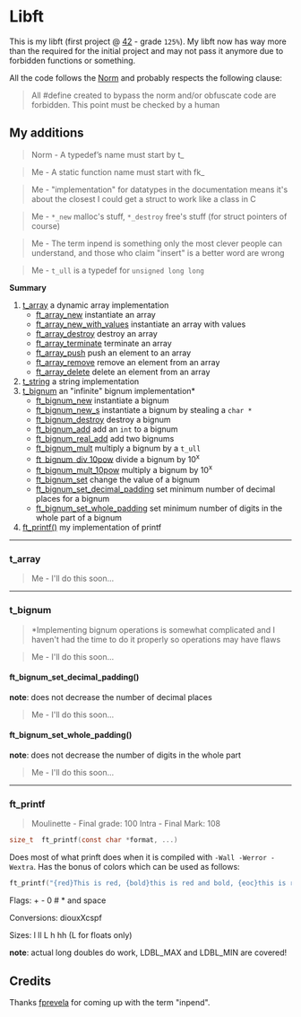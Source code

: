
# Libft

This is my libft (first project @ [42](https://www.42.us.org/) - grade `125%`). My libft now has way more than the required for the initial project and may not pass it anymore due to forbidden functions or something.

All the code follows the [Norm](https://cdn.intra.42.fr/pdf/pdf/960/norme.en.pdf) and probably respects the following clause:
>All #define created to bypass the norm and/or obfuscate code are forbidden. This point must be checked by a human

## My additions

> Norm - A typedef’s name must start by t_

> Me - A static function name must start with fk_

> Me - "implementation" for datatypes in the documentation means it's about the closest I could get a struct to work like a class in C

> Me - `*_new` malloc's stuff, `*_destroy` free's stuff (for struct pointers of course)

> Me - The term inpend is something only the most clever people can understand, and those who claim "insert" is a better word are wrong

> Me - `t_ull` is a typedef for `unsigned long long`

**Summary**
1. [t_array](#t_array) a dynamic array implementation
	- [ft_array_new](#ft_array_new) instantiate an array
	- [ft_array_new_with_values](#ft_array_new_with_values) instantiate an array with values
	- [ft_array_destroy](#ft_array_destroy) destroy an array
	- [ft_array_terminate](#ft_array_terminate) terminate an array
	- [ft_array_push](#ft_array_push) push an element to an array
	- [ft_array_remove](#ft_array_remove) remove an element from an array
	- [ft_array_delete](#ft_array_delete) delete an element from an array
1. [t_string](src/string/README.md) a string implementation
1. [t_bignum](#t_bignum) an "infinite" bignum implementation*
	- [ft_bignum_new](#ft_bignum_new) instantiate a bignum
	- [ft_bignum_new_s](#ft_bignum_new_s) instantiate a bignum by stealing a `char *`
	- [ft_bignum_destroy](#ft_bignum_destroy) destroy a bignum
	- [ft_bignum_add](#ft_bignum_add) add an `int` to a bignum
	- [ft_bignum_real_add](#ft_bignum_real_add) add two bignums
	- [ft_bignum_mult](#ft_bignum_mult) multiply a bignum by a `t_ull`
	- [ft_bignum_div_10pow](#ft_bignum_div_10pow) divide a bignum by 10<sup>x</sup>
	- [ft_bignum_mult_10pow](#ft_bignum_mult_10pow) multiply a bignum by 10<sup>x</sup>
	- [ft_bignum_set](#ft_bignum_set) change the value of a bignum
	- [ft_bignum_set_decimal_padding](#ft_bignum_set_decimal_padding) set minimum number of decimal places for a bignum
	- [ft_bignum_set_whole_padding](#ft_bignum_set_whole_padding) set minimum number of digits in the whole part of a bignum
1. [ft_printf()](#ft_printf) my implementation of printf

---
### t_array
> Me - I'll do this soon...

---
### t_bignum
> *Implementing bignum operations is somewhat complicated and I haven't had the time to do it properly so operations may have flaws

> Me - I'll do this soon...

#### ft_bignum_set_decimal_padding()
**note**: does not decrease the number of decimal places

> Me - I'll do this soon...

#### ft_bignum_set_whole_padding()
**note**: does not decrease the number of digits in the whole part

> Me - I'll do this soon...

---
### ft_printf
> Moulinette - Final grade: 100
> Intra - Final Mark: 108
```C
size_t	ft_printf(const char *format, ...)
```
Does most of what prinft does when it is compiled with `-Wall -Werror -Wextra`. Has the bonus of colors which can be used as follows:
```C
ft_printf("{red}This is red, {bold}this is red and bold, {eoc}this is regular boring text\n");
```
Flags: + - 0 # * and space

Conversions: diouxXcspf

Sizes: l ll L h hh (L for floats only)

**note**: actual long doubles do work, LDBL_MAX and LDBL_MIN are covered!


## Credits
Thanks [fprevela](https://github.com/prevelat) for coming up with the term "inpend".
